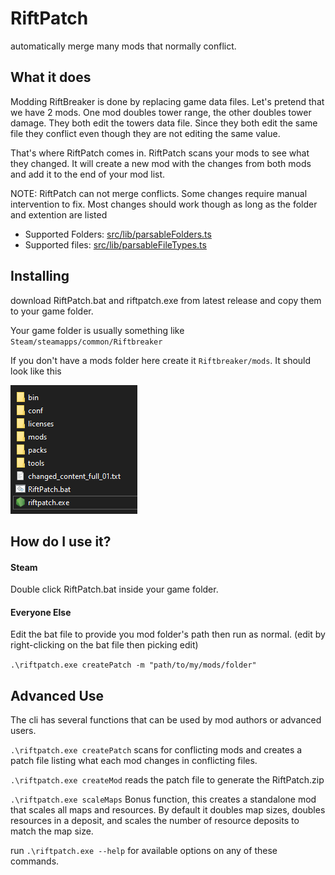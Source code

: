# RiftPatch

automatically merge many mods that normally conflict.

## What it does

Modding RiftBreaker is done by replacing game data files.
Let's pretend that we have 2 mods. One mod doubles tower range, the other doubles tower damage.
They both edit the towers data file. Since they both edit the same file they conflict even though they are not editing
the same value.

That's where RiftPatch comes in. RiftPatch scans your mods to see what they changed.
It will create a new mod with the changes from both mods and add it to the end of your mod list.

NOTE: RiftPatch can not merge conflicts. Some changes require manual intervention to fix. Most changes should work
though as long as the folder and extention are listed

* Supported Folders: [src/lib/parsableFolders.ts](src/lib/parsableFolders.ts)
* Supported files: [src/lib/parsableFileTypes.ts](src/lib/parsableFileTypes.ts)

## Installing

download RiftPatch.bat and riftpatch.exe from latest release and copy them to your game folder.

Your game folder is usually something like `Steam/steamapps/common/Riftbreaker`

If you don't have a mods folder here create it `Riftbreaker/mods`. It should look like this

![riftbreaker folder](riftbreakerfolder.png?raw=true)

## How do I use it?

#### Steam

Double click RiftPatch.bat inside your game folder.

#### Everyone Else

Edit the bat file to provide you mod folder's path then run as normal. (edit by right-clicking on the bat file then picking edit)

`.\riftpatch.exe createPatch -m "path/to/my/mods/folder"`

## Advanced Use

The cli has several functions that can be used by mod authors or advanced users.

`.\riftpatch.exe createPatch` scans for conflicting mods and creates a patch file listing what each mod changes in
conflicting files.

`.\riftpatch.exe createMod` reads the patch file to generate the RiftPatch.zip

`.\riftpatch.exe scaleMaps` Bonus function, this creates a standalone mod that scales all maps and resources. By default
it doubles map sizes, doubles resources in a deposit, and scales the number of resource deposits to match the map size.

run `.\riftpatch.exe --help` for available options on any of these commands.

